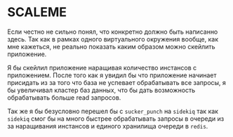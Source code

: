 # SCALEME

Если честно не сильно понял, что конкретно должно быть написанно здесь.
Так как в рамках одного виртуального окружения вообще, как мне кажеться, не реально показать каким
образом можно скейлить приложение.

Я бы скейлил приложение наращивая количество инстансов с приложением.
После того как я увидил бы что приложение начинает присидать из за того что база не успевает обрабатывать все запросы,
я бы увеличивал кластер баз данных, что бы дать возможность обрабатывать больше read запросов.

Так же я бы безусловно перешел бы с `sucker_punch` на `sidekiq` так как `sidekiq` смог бы на много быстрее обрабатывать
запросы в очереди из за наращивания инстансов и единого хранилища очереди в `redis`.
